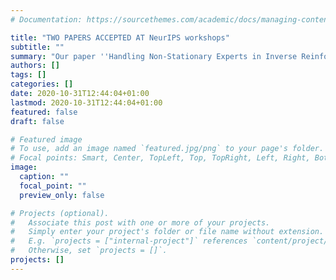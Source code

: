 ```yaml
---
# Documentation: https://sourcethemes.com/academic/docs/managing-content/

title: "TWO PAPERS ACCEPTED AT NeurIPS workshops"
subtitle: ""
summary: "Our paper ''Handling Non-Stationary Experts in Inverse Reinforcement Learning: A Water System Control Case Study'' has been accepted at Challenges of Real World Reinforcement Learning Workshop, and ''Newton-based Policy Optimization for Games'' has been accepted at CooperativeAI workshop."
authors: []
tags: []
categories: []
date: 2020-10-31T12:44:04+01:00
lastmod: 2020-10-31T12:44:04+01:00
featured: false
draft: false

# Featured image
# To use, add an image named `featured.jpg/png` to your page's folder.
# Focal points: Smart, Center, TopLeft, Top, TopRight, Left, Right, BottomLeft, Bottom, BottomRight.
image:
  caption: ""
  focal_point: ""
  preview_only: false

# Projects (optional).
#   Associate this post with one or more of your projects.
#   Simply enter your project's folder or file name without extension.
#   E.g. `projects = ["internal-project"]` references `content/project/deep-learning/index.md`.
#   Otherwise, set `projects = []`.
projects: []
---
```

